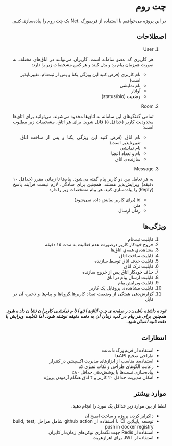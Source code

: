 <div dir="rtl" align="justify">

چت روم
======
در این پروژه می‌خواهیم با استفاده از فریمورک .Net یک چت روم را پیاده‌سازی کنیم.

## اصطلاحات

1. User
   
    هر کاربری که عضو سامانه است. کاربران می‌توانند در اتاق‌های مختلف به صورت هم‌زمان پیام رد و بدل کنند و هر کس مشخصات زیر را دارد:
    - نام کاربری (فرض کنید این ویژگی یکتا و پس از ثبت‌نام، تغییرناپذیر است)
   - نام نمایشی
   - آواتار
   - وضعیت (status/bio)
2. Room
   
   تمامی گفتگوهای این سامانه به اتاق‌ها محدود می‌شوند. می‌توانید برای اتاق‌ها محدودیت کاربر (حداقل ۵) قائل شوید. برای هر اتاق، مشخصات زیر مطلوب است:
   - نام اتاق (فرض کنید این ویژگی یکتا و پس از ساخت اتاق تغییرناپذیر است)
   - نام نمایشی
   - نام و تعداد اعضا
   - سازنده‌ی اتاق
3. Message
   
   به هر تعامل بین دو کاربر پیام گفته می‌شود. پیام‌ها تا زمانی مقرر (حداقل ۱۰ دقیقه) ویرایش‌پذیر هستند. همچنین برای سادگی، لازم نیست فرآیند پاسخ (Reply) را پیاده‌سازی کنید. هر پیام مشخصات زیر را دارد
   - id (برای کاربر نمایش داده نمی‌شود)
   - متن
   - زمان ارسال

## ویژگی‌ها

1. قابلیت ثبت‌نام
2. خروج خودکار کاربر درصورت عدم فعالیت به مدت ۱۵ دقیقه
3. مشاهده‌ی همه‌ی اتاق‌ها
4. قابلیت ساخت اتاق
5. قابلیت حذف اتاق توسط سازنده
6. قابلیت ترک اتاق
7. حذف خودکار اتاق پس از خروج سازنده
8. قابلیت ارسال پیام در اتاق
9. قابلیت ویرایش پیام
10. قابلیت مشاهده‌ی پروفایل یک کاربر
11. گزارش‌دهی هفتگی از وضعیت تعداد کاربرها،گروه‌ّها و پیام‌ها و ذخیره آن در فایل


##### توجه داشته باشید در صفحه‌ی چت اتاق‌ها تنها نام نمایشی کاربران نشان داده شود. همچنین برای هر پیام در گپ، زمان آن به دقت دقیقه نوشته شود. اما قابلیت ویرایش با دقت ثانیه اعمال شود.

## انتظارات

- استفاده از فریم‌ورک دات‌نت 
- طراحی صحیح APIها
- استفاده‌ی مناسب از ابزازهای مدیریت اکسپشن در کنترلر
- رعایت الگوهای طراحی و نکات تمیزی کد
- پیاده‌سازی تست‌ها با پوشش‌دهی حداقل ۸۰٪
- امکان مدیریت حداقل ۲۰ کاربر و ۴ اتاق هنگام آزمودن پروژه


## موارد بیشتر
لطفا از بین موارد زیر حداقل یک مورد را انجام دهید. 
- داکرایز کردن پروژه و ساخت ایمیج آن
- توسعه پایپلاین CI با استفاده از github action شامل مراحل build, test, push in docker registry
- استفاده از Redis جهت نگه‌داری توکن‌های زمان‌دار کابران
- استفاده از JWT برای اهرازهویت
</div>
